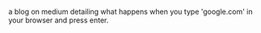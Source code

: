 a blog on medium detailing what happens when you type 'google.com' in your browser and press enter.

